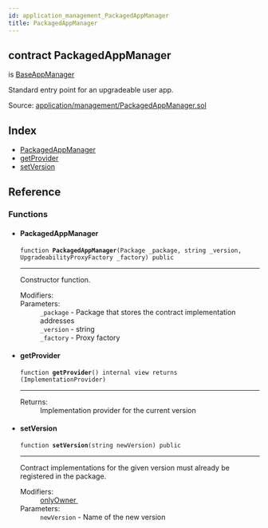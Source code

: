 ```yaml
---
id: application_management_PackagedAppManager
title: PackagedAppManager
---
```


<div class="contract-doc"><div class="contract"><h2 class="contract-header"><span class="contract-kind">contract</span> PackagedAppManager</h2><p class="base-contracts"><span>is</span> <a href="application_management_BaseAppManager.html">BaseAppManager</a></p><p class="description">Standard entry point for an upgradeable user app.</p><div class="source">Source: <a href="git+https://github.com/zeppelinos/zos-lib/blob/v0.1.12/contracts/application/management/PackagedAppManager.sol" target="_blank">application/management/PackagedAppManager.sol</a></div></div><div class="index"><h2>Index</h2><ul><li><a href="application_management_PackagedAppManager.html#PackagedAppManager">PackagedAppManager</a></li><li><a href="application_management_PackagedAppManager.html#getProvider">getProvider</a></li><li><a href="application_management_PackagedAppManager.html#setVersion">setVersion</a></li></ul></div><div class="reference"><h2>Reference</h2><div class="functions"><h3>Functions</h3><ul><li><div class="item function"><span id="PackagedAppManager" class="anchor-marker"></span><h4 class="name">PackagedAppManager</h4><div class="body"><code class="signature">function <strong>PackagedAppManager</strong><span>(Package _package, string _version, UpgradeabilityProxyFactory _factory) </span><span>public </span></code><hr/><div class="description"><p>Constructor function.</p></div><dl><dt><span class="label-modifiers">Modifiers:</span></dt><dd></dd><dt><span class="label-parameters">Parameters:</span></dt><dd><div><code>_package</code> - Package that stores the contract implementation addresses</div><div><code>_version</code> - string</div><div><code>_factory</code> - Proxy factory</div></dd></dl></div></div></li><li><div class="item function"><span id="getProvider" class="anchor-marker"></span><h4 class="name">getProvider</h4><div class="body"><code class="signature">function <strong>getProvider</strong><span>() </span><span>internal </span><span>view </span><span>returns  (ImplementationProvider) </span></code><hr/><dl><dt><span class="label-return">Returns:</span></dt><dd>Implementation provider for the current version</dd></dl></div></div></li><li><div class="item function"><span id="setVersion" class="anchor-marker"></span><h4 class="name">setVersion</h4><div class="body"><code class="signature">function <strong>setVersion</strong><span>(string newVersion) </span><span>public </span></code><hr/><div class="description"><p>Contract implementations for the given version must already be registered in the package.</p></div><dl><dt><span class="label-modifiers">Modifiers:</span></dt><dd><a href="ity_contracts_ownership_Ownable.html#onlyOwner">onlyOwner </a></dd><dt><span class="label-parameters">Parameters:</span></dt><dd><div><code>newVersion</code> - Name of the new version</div></dd></dl></div></div></li></ul></div></div></div>
